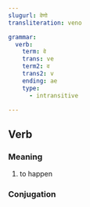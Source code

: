 ```yaml
---
slugurl: वेणो
transliteration: veno

grammar: 
  verb:
    term: वे
    trans: ve
    term2: व
    trans2: v
    ending: ae
    type: 
      - intransitive

---
```


## Verb

### Meaning

<word-meanings>

1. to happen

</word-meanings>

### Conjugation

<verb-conj :grammar="grammar"></verb-conj>
